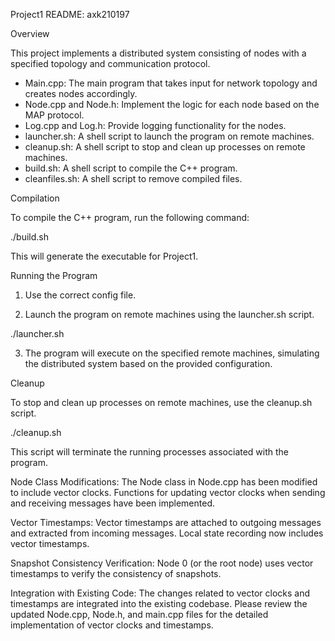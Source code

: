 Project1 README: axk210197

Overview

This project implements a distributed system consisting of nodes with a specified topology and communication protocol.

- Main.cpp: The main program that takes input for network topology and creates nodes accordingly.
- Node.cpp and Node.h: Implement the logic for each node based on the MAP protocol.
- Log.cpp and Log.h: Provide logging functionality for the nodes.
- launcher.sh: A shell script to launch the program on remote machines.
- cleanup.sh: A shell script to stop and clean up processes on remote machines.
- build.sh: A shell script to compile the C++ program.
- cleanfiles.sh: A shell script to remove compiled files.


Compilation

To compile the C++ program, run the following command:

./build.sh

This will generate the executable for Project1.

Running the Program

1. Use the correct config file.

2. Launch the program on remote machines using the launcher.sh script. 

./launcher.sh

3. The program will execute on the specified remote machines, simulating the distributed system based on the provided configuration.

Cleanup

To stop and clean up processes on remote machines, use the cleanup.sh script. 

./cleanup.sh

This script will terminate the running processes associated with the program.

Node Class Modifications:
The Node class in Node.cpp has been modified to include vector clocks.
Functions for updating vector clocks when sending and receiving messages have been implemented.

Vector Timestamps:
Vector timestamps are attached to outgoing messages and extracted from incoming messages.
Local state recording now includes vector timestamps.

Snapshot Consistency Verification:
Node 0 (or the root node) uses vector timestamps to verify the consistency of snapshots.

Integration with Existing Code:
The changes related to vector clocks and timestamps are integrated into the existing codebase.
Please review the updated Node.cpp, Node.h, and main.cpp files for the detailed implementation of vector clocks and timestamps.
